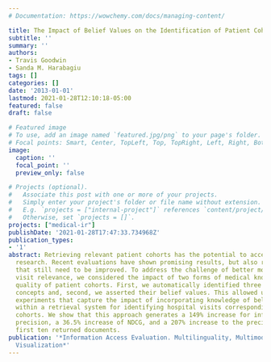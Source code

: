 ```yaml
---
# Documentation: https://wowchemy.com/docs/managing-content/

title: The Impact of Belief Values on the Identification of Patient Cohorts
subtitle: ''
summary: ''
authors:
- Travis Goodwin
- Sanda M. Harabagiu
tags: []
categories: []
date: '2013-01-01'
lastmod: 2021-01-28T12:10:18-05:00
featured: false
draft: false

# Featured image
# To use, add an image named `featured.jpg/png` to your page's folder.
# Focal points: Smart, Center, TopLeft, Top, TopRight, Left, Right, BottomLeft, Bottom, BottomRight.
image:
  caption: ''
  focal_point: ''
  preview_only: false

# Projects (optional).
#   Associate this post with one or more of your projects.
#   Simply enter your project's folder or file name without extension.
#   E.g. `projects = ["internal-project"]` references `content/project/deep-learning/index.md`.
#   Otherwise, set `projects = []`.
projects: ["medical-ir"]
publishDate: '2021-01-28T17:47:33.734968Z'
publication_types:
- '1'
abstract: Retrieving relevant patient cohorts has the potential to accelerate clinical
  research. Recent evaluations have shown promising results, but also relevance measures
  that still need to be improved. To address the challenge of better modelling hospital
  visit relevance, we considered the impact of two forms of medical knowledge on the
  quality of patient cohorts. First, we automatically identified three types of medical
  concepts and, second, we asserted their belief values. This allowed us to perform
  experiments that capture the impact of incorporating knowledge of belief values
  within a retrieval system for identifying hospital visits corresponding to patient
  cohorts. We show that this approach generates a 149% increase for inferred average
  precision, a 36.5% increase of NDCG, and a 207% increase to the precision of the
  first ten returned documents.
publication: '*Information Access Evaluation. Multilinguality, Multimodality, and
  Visualization*'
---
```

